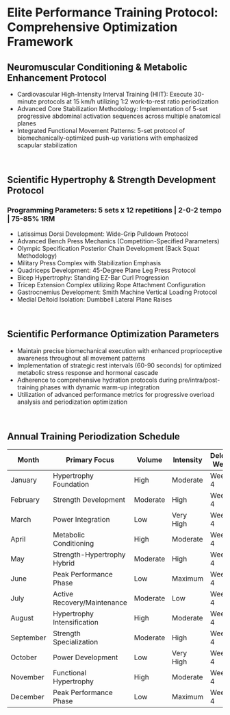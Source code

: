 # Elite Performance Training Protocol: Comprehensive Optimization Framework

## Neuromuscular Conditioning & Metabolic Enhancement Protocol
- Cardiovascular High-Intensity Interval Training (HIIT): Execute 30-minute protocols at 15 km/h utilizing 1:2 work-to-rest ratio periodization
- Advanced Core Stabilization Methodology: Implementation of 5-set progressive abdominal activation sequences across multiple anatomical planes
- Integrated Functional Movement Patterns: 5-set protocol of biomechanically-optimized push-up variations with emphasized scapular stabilization

<br>

## Scientific Hypertrophy & Strength Development Protocol
### Programming Parameters: 5 sets x 12 repetitions | 2-0-2 tempo | 75-85% 1RM
- Latissimus Dorsi Development: Wide-Grip Pulldown Protocol
- Advanced Bench Press Mechanics (Competition-Specified Parameters)
- Olympic Specification Posterior Chain Development (Back Squat Methodology)
- Military Press Complex with Stabilization Emphasis
- Quadriceps Development: 45-Degree Plane Leg Press Protocol
- Bicep Hypertrophy: Standing EZ-Bar Curl Progression
- Tricep Extension Complex utilizing Rope Attachment Configuration
- Gastrocnemius Development: Smith Machine Vertical Loading Protocol
- Medial Deltoid Isolation: Dumbbell Lateral Plane Raises

<br>

## Scientific Performance Optimization Parameters
- Maintain precise biomechanical execution with enhanced proprioceptive awareness throughout all movement patterns
- Implementation of strategic rest intervals (60-90 seconds) for optimized metabolic stress response and hormonal cascade
- Adherence to comprehensive hydration protocols during pre/intra/post-training phases with dynamic warm-up integration
- Utilization of advanced performance metrics for progressive overload analysis and periodization optimization

<br>

## Annual Training Periodization Schedule

| Month      | Primary Focus                | Volume | Intensity | Deload Week |
|------------|------------------------------|--------|-----------|-------------|
| January    | Hypertrophy Foundation      | High   | Moderate  | Week 4     |
| February   | Strength Development        | Moderate| High      | Week 4     |
| March      | Power Integration           | Low    | Very High | Week 4     |
| April      | Metabolic Conditioning      | High   | Moderate  | Week 4     |
| May        | Strength-Hypertrophy Hybrid | Moderate| High     | Week 4     |
| June       | Peak Performance Phase      | Low    | Maximum   | Week 4     |
| July       | Active Recovery/Maintenance | Moderate| Low      | Week 4     |
| August     | Hypertrophy Intensification | High   | Moderate  | Week 4     |
| September  | Strength Specialization     | Moderate| High     | Week 4     |
| October    | Power Development           | Low    | Very High | Week 4     |
| November   | Functional Hypertrophy      | High   | Moderate  | Week 4     |
| December   | Peak Performance Phase      | Low    | Maximum   | Week 4     |
